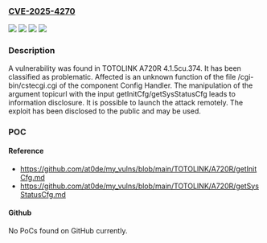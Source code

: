 ### [CVE-2025-4270](https://cve.mitre.org/cgi-bin/cvename.cgi?name=CVE-2025-4270)
![](https://img.shields.io/static/v1?label=Product&message=A720R&color=blue)
![](https://img.shields.io/static/v1?label=Version&message=%3D%204.1.5cu.374%20&color=brighgreen)
![](https://img.shields.io/static/v1?label=Vulnerability&message=Improper%20Access%20Controls&color=brighgreen)
![](https://img.shields.io/static/v1?label=Vulnerability&message=Information%20Disclosure&color=brighgreen)

### Description

A vulnerability was found in TOTOLINK A720R 4.1.5cu.374. It has been classified as problematic. Affected is an unknown function of the file /cgi-bin/cstecgi.cgi of the component Config Handler. The manipulation of the argument topicurl with the input getInitCfg/getSysStatusCfg leads to information disclosure. It is possible to launch the attack remotely. The exploit has been disclosed to the public and may be used.

### POC

#### Reference
- https://github.com/at0de/my_vulns/blob/main/TOTOLINK/A720R/getInitCfg.md
- https://github.com/at0de/my_vulns/blob/main/TOTOLINK/A720R/getSysStatusCfg.md

#### Github
No PoCs found on GitHub currently.

